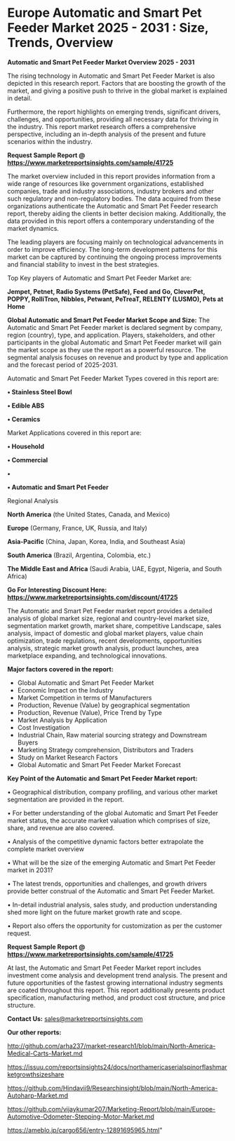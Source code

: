 # Europe Automatic and Smart Pet Feeder Market 2025 - 2031 : Size, Trends, Overview

<Strong> Automatic and Smart Pet Feeder Market Overview 2025 - 2031</strong>

The rising technology in Automatic and Smart Pet Feeder Market is also depicted in this research report. Factors that are boosting the growth of the market, and giving a positive push to thrive in the global market is explained in detail.

Furthermore, the report highlights on emerging trends, significant drivers, challenges, and opportunities, providing all necessary data for thriving in the industry. This report market research offers a comprehensive perspective, including an in-depth analysis of the present and future scenarios within the industry.

<strong>Request Sample Report @ <a href=https://www.marketreportsinsights.com/sample/41725>https://www.marketreportsinsights.com/sample/41725</a></strong>

The market overview included in this report provides information from a wide range of resources like government organizations, established companies, trade and industry associations, industry brokers and other such regulatory and non-regulatory bodies. The data acquired from these organizations authenticate the Automatic and Smart Pet Feeder research report, thereby aiding the clients in better decision making. Additionally, the data provided in this report offers a contemporary understanding of the market dynamics.

The leading players are focusing mainly on technological advancements in order to improve efficiency. The long-term development patterns for this market can be captured by continuing the ongoing process improvements and financial stability to invest in the best strategies.

Top Key players of Automatic and Smart Pet Feeder Market are:

<strong>Jempet, Petnet, Radio Systems (PetSafe), Feed and Go, CleverPet, POPPY, RolliTron, Nibbles, Petwant, PeTreaT, RELENTY (LUSMO), Pets at Home</strong>

<strong><b>Global Automatic and Smart Pet Feeder Market Scope and Size:</b></strong>
The Automatic and Smart Pet Feeder market is declared segment by company, region (country), type, and application. Players, stakeholders, and other participants in the global Automatic and Smart Pet Feeder market will gain the market scope as they use the report as a powerful resource. The segmental analysis focuses on revenue and product by type and application and the forecast period of 2025-2031.

Automatic and Smart Pet Feeder Market Types covered in this report are:

<strong>•  Stainless Steel Bowl

•  Edible ABS

•  Ceramics</strong>

Market Applications covered in this report are:

<strong>•  Household

•  Commercial

•  

•  Automatic and Smart Pet Feeder</strong> 

Regional Analysis

<strong>North America</strong> (the United States, Canada, and Mexico)

<strong>Europe</strong> (Germany, France, UK, Russia, and Italy)

<strong>Asia-Pacific</strong> (China, Japan, Korea, India, and Southeast Asia)

<strong>South America</strong> (Brazil, Argentina, Colombia, etc.)

<strong>The Middle East and Africa</strong> (Saudi Arabia, UAE, Egypt, Nigeria, and South Africa)

<strong>Go For Interesting Discount Here: <a href=https://www.marketreportsinsights.com/discount/41725>https://www.marketreportsinsights.com/discount/41725</a></strong>

The Automatic and Smart Pet Feeder market report provides a detailed analysis of global market size, regional and country-level market size, segmentation market growth, market share, competitive Landscape, sales analysis, impact of domestic and global market players, value chain optimization, trade regulations, recent developments, opportunities analysis, strategic market growth analysis, product launches, area marketplace expanding, and technological innovations.

<strong><b>Major factors covered in the report:</b></strong>
<ul>
  <li>Global Automatic and Smart Pet Feeder Market </li>
  <li>Economic Impact on the Industry</li>
  <li>Market Competition in terms of Manufacturers</li>
  <li>Production, Revenue (Value) by geographical segmentation</li>
  <li>Production, Revenue (Value), Price Trend by Type</li>
  <li>Market Analysis by Application</li>
  <li>Cost Investigation</li>
  <li>Industrial Chain, Raw material sourcing strategy and Downstream Buyers</li>
  <li>Marketing Strategy comprehension, Distributors and Traders</li>
  <li>Study on Market Research Factors</li>
  <li>Global Automatic and Smart Pet Feeder Market Forecast</li>
</ul>

<strong><b>Key Point of the Automatic and Smart Pet Feeder Market report:</b></strong>

• Geographical distribution, company profiling, and various other market segmentation are provided in the report.

• For better understanding of the global Automatic and Smart Pet Feeder market status, the accurate market valuation which comprises of size, share, and revenue are also covered.

• Analysis of the competitive dynamic factors better extrapolate the complete market overview

• What will be the size of the emerging Automatic and Smart Pet Feeder market in 2031?

• The latest trends, opportunities and challenges, and growth drivers provide better construal of the Automatic and Smart Pet Feeder Market.

• In-detail industrial analysis, sales study, and production understanding shed more light on the future market growth rate and scope.

• Report also offers the opportunity for customization as per the customer request.

<strong>Request Sample Report @ <a href=https://www.marketreportsinsights.com/sample/41725>https://www.marketreportsinsights.com/sample/41725</a></strong>

At last, the Automatic and Smart Pet Feeder Market report includes investment come analysis and development trend analysis. The present and future opportunities of the fastest growing international industry segments are coated throughout this report. This report additionally presents product specification, manufacturing method, and product cost structure, and price structure.

<strong>Contact Us:</strong>
sales@marketreportsinsights.com

<strong>Our other reports:</strong>

<a href=http://github.com/arha237/market-research1/blob/main/North-America-Medical-Carts-Market.md>http://github.com/arha237/market-research1/blob/main/North-America-Medical-Carts-Market.md</a>

<a href=https://issuu.com/reportsinsights24/docs/northamericaserialspinorflashmarketgrowthsizeshare>https://issuu.com/reportsinsights24/docs/northamericaserialspinorflashmarketgrowthsizeshare</a>

<a href=https://github.com/Hindavii9/Researchinsight/blob/main/North-America-Autoharp-Market.md>https://github.com/Hindavii9/Researchinsight/blob/main/North-America-Autoharp-Market.md</a>

<a href=https://github.com/vijaykumar207/Marketing-Report/blob/main/Europe-Automotive-Odometer-Stepping-Motor-Market.md>https://github.com/vijaykumar207/Marketing-Report/blob/main/Europe-Automotive-Odometer-Stepping-Motor-Market.md</a>

<a href=https://ameblo.jp/cargo656/entry-12891695965.html>https://ameblo.jp/cargo656/entry-12891695965.html</a>"
